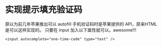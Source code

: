# 实现提示填充验证码
原以为前几年苹果推出可以 autofill 手机验证码时是苹果提供的 API，原来HTML是可以这样实现的。
只要在 input 加入以下属性就可以。awesome!!!

``
<input autocomplete="one-time-code" type="text" />
``
